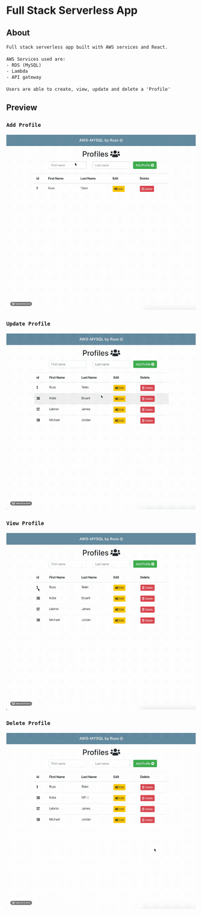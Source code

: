# Full Stack Serverless App

## About

    Full stack serverless app built with AWS services and React.

    AWS Services used are:
    - RDS (MySQL)
    - Lambda
    - API gateway

    Users are able to create, view, update and delete a 'Profile'

## Preview

### `Add Profile`

![](public/assets/add.gif)

### `Update Profile`

![](public/assets/update.gif)

### `View Profile`

![](public/assets/details.gif)

### `Delete Profile`

![](public/assets/delete.gif)
